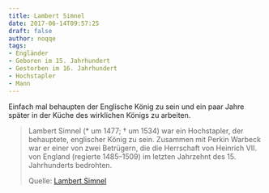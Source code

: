 ```yaml
---
title: Lambert Simnel
date: 2017-06-14T09:57:25
draft: false
author: noqqe
tags:
- Engländer
- Geboren im 15. Jahrhundert
- Gestorben im 16. Jahrhundert
- Hochstapler
- Mann
---
```


Einfach mal behaupten der Englische König zu sein und ein paar Jahre später in der
Küche des wirklichen Königs zu arbeiten.

> Lambert Simnel (* um 1477; † um 1534) war ein Hochstapler, der behauptete,
> englischer König zu sein. Zusammen mit Perkin Warbeck war er einer von zwei
> Betrügern, die die Herrschaft von Heinrich VII. von England (regierte
> 1485–1509) im letzten Jahrzehnt des 15. Jahrhunderts bedrohten.
>
> Quelle: [Lambert Simnel](https://de.wikipedia.org/wiki/Lambert_Simnel)
